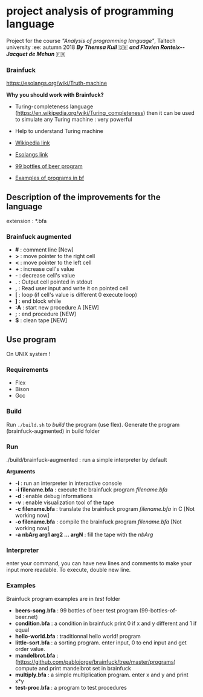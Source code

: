 # project analysis of programming language
Project for the course *"Analysis of programming language"*, Taltech university :ee: autumn 2018
***By Theresa Kull*** :de: ***and Flavien Ronteix--Jacquet de Mehun*** :fr:

### Brainfuck
https://esolangs.org/wiki/Truth-machine

**Why you should work with Brainfuck?**
- Turing-completeness language (https://en.wikipedia.org/wiki/Turing_completeness) then it can be used to simulate any Turing machine : very powerful
- Help to understand Turing machine

- [Wikipedia link](https://en.wikipedia.org/wiki/Brainfuck)
- [Esolangs link](https://en.wikipedia.org/wiki/Brainfuck)
- [99 bottles of beer program](http://99-bottles-of-beer.net/language-brainfuck-2542.html)
- [Examples of programs in bf](http://rosettacode.org/wiki/Category:Brainf***)

## Description of the improvements for the language

extension : *.bfa

### Brainfuck augmented
- **\#** : comment line [New]
- **\>** : move pointer to the right cell 
- **\<** : move pointer to the left cell 
- **\+** : increase cell's value
- **\-** : decrease cell's value
- **\.** : Output cell pointed in stdout
- **\,** : Read user input and write it on pointed cell 
- **\[** : loop (if cell's value is different 0 execute loop)
- **\]** : end block while
- **\:A** : start new procedure A [NEW]
- **\;** : end procedure [NEW]
- **\$** : clean tape [NEW]

## Use program

On UNIX system !

### Requirements
- Flex
- Bison
- Gcc

### Build

Run `./build.sh` to *build* the program (use flex).
Generate the program (brainfuck-augmented) in build folder

### Run

./build/brainfuck-augmented : run a simple interpreter by default

**Arguments**
- **-i** : run an interpreter in interactive console
- **-i filename.bfa** : execute the brainfuck program *filename.bfa*
- **-d** : enable debug informations
- **-v** : enable visualization tool of the tape
- **-c filename.bfa** : translate the brainfuck program *filename.bfa* in C [Not working now]
- **-o filename.bfa** : compile the brainfuck program *filename.bfa* [Not working now]
- **-a nbArg arg1 arg2 ... argN** : fill the tape with the *nbArg*

### Interpreter

enter your command, you can have new lines and comments to make your input more readable. To execute, double new line.

### Examples

Brainfuck program examples are in *test* folder

- **beers-song.bfa** : 99 bottles of beer test program (99-bottles-of-beer.net)
- **condition.bfa** : a condition in brainfuck print 0 if x and y different and 1 if equal
- **hello-world.bfa** : traditionnal hello world! program
- **little-sort.bfa** : a sorting program. enter input, 0 to end input and get order value.
- **mandelbrot.bfa** : (https://github.com/pablojorge/brainfuck/tree/master/programs) compute and print mandelbrot set in brainfuck
- **multiply.bfa** : a simple multiplication program. enter x and y and print x*y
- **test-proc.bfa** : a program to test procedures
